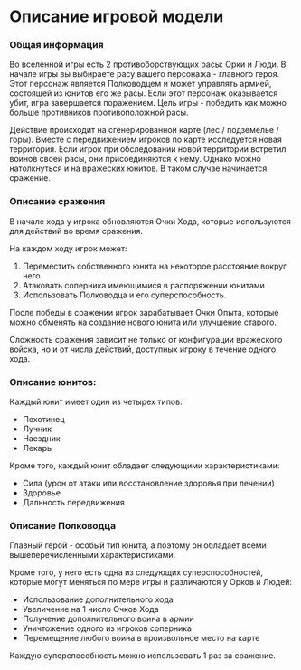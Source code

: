 # Описание игровой модели

### Общая информация

<p>Во вселенной игры есть 2 противоборствующих расы: Орки и Люди. 
В начале игры вы выбираете расу вашего персонажа - главного героя. Этот 
персонаж является Полководцем и может управлять армией, 
состоящей из юнитов его же расы. Если этот персонаж оказывается убит, 
игра завершается поражением. Цель игры - победить как можно больше 
противников противоположной расы.</p>

<p>Действие происходит на сгенерированной карте 
(лес / подземелье / горы). Вместе с передвижением игроков по карте 
исследуется новая территория. Если игрок при обследовании новой 
территории встретил воинов своей расы, они присоединяются к нему.
Однако можно натолкнуться и на вражеских юнитов. В таком случае 
начинается сражение. </p>

### Описание сражения

<p>В начале хода у игрока обновляются Очки Хода, которые используются 
для действий во время сражения.</p>

На каждом ходу игрок может:

 1. Переместить собственного юнита на некоторое расстояние вокруг него 
 2. Атаковать соперника имеющимися в распоряжении юнитами
 3. Использовать Полководца и его суперспособность.

<p>После победы в сражении игрок зарабатывает Очки Опыта, которые 
можно обменять на создание нового юнита или улучшение старого.</p>

<p>Сложность cражения зависит не только от конфигурации вражеского 
войска, но и от числа действий, доступных игроку в течение одного хода.</p>

### Описание юнитов:

Каждый юнит имеет один из четырех типов: 
 - Пехотинец
 - Лучник
 - Наездник
 - Лекарь
 
Кроме того, каждый юнит обладает следующими характеристиками:
 - Сила (урон от атаки или восстановление здоровья при лечении)
 - Здоровье
 - Дальность передвижения
 
### Описание Полководца

<p>Главный герой - особый тип юнита, а поэтому он обладает всеми 
вышеперечисленными характеристиками.</p>

Кроме того, у него есть одна из следующих суперспособностей, 
которые могут меняться по мере игры и различаются у Орков и Людей:

 - Использование дополнительного хода
 - Увеличение на 1 число Очков Хода
 - Получение дополнительного воина в армии
 - Уничтожение одного из игроков соперника
 - Перемещение любого воина в произвольное место на карте

<p>Каждую суперспособность можно использовать 1 раз за сражение.</p>